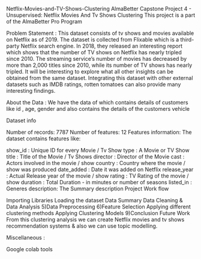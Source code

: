 Netflix-Movies-and-TV-Shows-Clustering
AlmaBetter Capstone Project 4 - Unsupervised: Netflix Movies And Tv Shows Clustering This project is a part of the AlmaBetter Pro Program

Problem Statement : This dataset consists of tv shows and movies available on Netflix as of 2019. The dataset is collected from Flixable which is a third-party Netflix search engine. In 2018, they released an interesting report which shows that the number of TV shows on Netflix has nearly tripled since 2010. The streaming service’s number of movies has decreased by more than 2,000 titles since 2010, while its number of TV shows has nearly tripled. It will be interesting to explore what all other insights can be obtained from the same dataset. Integrating this dataset with other external datasets such as IMDB ratings, rotten tomatoes can also provide many interesting findings.

About the Data : We have the data of which contains details of customers like id , age, gender and also contains the details of the customers vehicle

Dataset info

Number of records: 7787
Number of features: 12
Features information: The dataset contains features like:

show_id : Unique ID for every Movie / Tv Show
type : A Movie or TV Show
title : Title of the Movie / Tv Shows
director : Director of the Movie
cast : Actors involved in the movie / show
country : Country where the movie / show was produced
date_added : Date it was added on Netflix
release_year : Actual Release year of the movie / show
rating : TV Rating of the movie / show
duration : Total Duration - in minutes or number of seasons
listed_in : Generes
description: The Summary description
Project Work flow

Importing Libraries
Loading the dataset
Data Summary
Data Cleaning & Data Analysis 5)Data Preprocessing 6)Feature Selection
Applying different clustering methods
Applying Clustering Models 9)Conclusion
Future Work From this clustering analysis we can create Netflix movies and tv shows recommendation systems & also we can use topic modelling.

Miscellaneous :

Google colab tools
